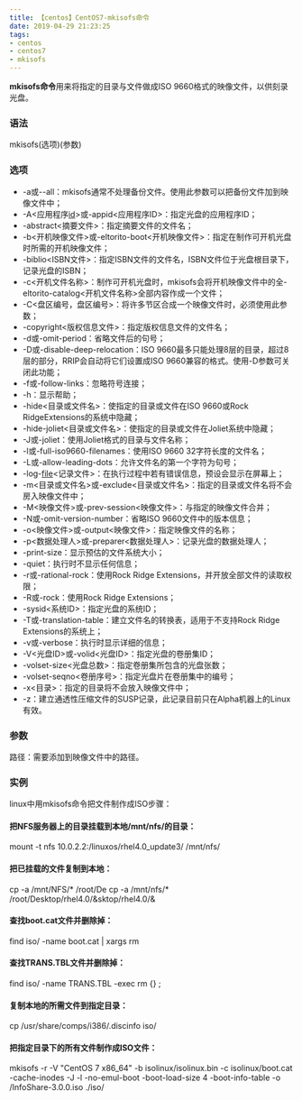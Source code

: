 ```yaml
---
title: 【centos】CentOS7-mkisofs命令
date: 2019-04-29 21:23:25
tags:
- centos
- centos7
- mkisofs
---
```


**mkisofs命令**用来将指定的目录与文件做成ISO 9660格式的映像文件，以供刻录光盘。

### 语法

mkisofs(选项)(参数)

### 选项

- -a或--all：mkisofs通常不处理备份文件。使用此参数可以把备份文件加到映像文件中；
- -A<应用程序[id](http://man.linuxde.net/id)>或-appid<应用程序ID>：指定光盘的应用程序ID；
- -abstract<摘要文件>：指定摘要文件的文件名；
- -b<开机映像文件>或-eltorito-boot<开机映像文件>：指定在制作可开机光盘时所需的开机映像文件；
- -biblio<ISBN文件>：指定ISBN文件的文件名，ISBN文件位于光盘根目录下，记录光盘的ISBN；
- -c<开机文件名称>：制作可开机光盘时，mkisofs会将开机映像文件中的全-eltorito-catalog<开机文件名称>全部内容作成一个文件；
- -C<盘区编号，盘区编号>：将许多节区合成一个映像文件时，必须使用此参数；
- -copyright<版权信息文件>：指定版权信息文件的文件名；
- -d或-omit-period：省略文件后的句号；
- -D或-disable-deep-relocation：ISO 9660最多只能处理8层的目录，超过8层的部分，RRIP会自动将它们设置成ISO 9660兼容的格式。使用-D参数可关闭此功能；
- -f或-follow-links：忽略符号连接；
- -h：显示帮助；
- -hide<目录或文件名>：使指定的目录或文件在ISO 9660或Rock RidgeExtensions的系统中隐藏；
- -hide-joliet<目录或文件名>：使指定的目录或文件在Joliet系统中隐藏；
- -J或-joliet：使用Joliet格式的目录与文件名称；
- -l或-full-iso9660-filenames：使用ISO 9660 32字符长度的文件名；
- -L或-allow-leading-dots：允许文件名的第一个字符为句号；
- -log-[file](http://man.linuxde.net/file)<记录文件>：在执行过程中若有错误信息，预设会显示在屏幕上；
- -m<目录或文件名>或-exclude<目录或文件名>：指定的目录或文件名将不会房入映像文件中；
- -M<映像文件>或-prev-session<映像文件>：与指定的映像文件合并；
- -N或-omit-version-number：省略ISO 9660文件中的版本信息；
- -o<映像文件>或-output<映像文件>：指定映像文件的名称；
- -p<数据处理人>或-preparer<数据处理人>：记录光盘的数据处理人；
- -print-size：显示预估的文件系统大小；
- -quiet：执行时不显示任何信息；
- -r或-rational-rock：使用Rock Ridge Extensions，并开放全部文件的读取权限；
- -R或-rock：使用Rock Ridge Extensions；
- -sysid<系统ID>：指定光盘的系统ID；
- -T或-translation-table：建立文件名的转换表，适用于不支持Rock Ridge Extensions的系统上；
- -v或-verbose：执行时显示详细的信息；
- -V<光盘ID>或-volid<光盘ID>：指定光盘的卷册集ID；
- -volset-size<光盘总数>：指定卷册集所包含的光盘张数；
- -volset-seqno<卷册序号>：指定光盘片在卷册集中的编号；
- -x<目录>：指定的目录将不会放入映像文件中；
- -z：建立通透性压缩文件的SUSP记录，此记录目前只在Alpha机器上的Linux有效。

### 参数

路径：需要添加到映像文件中的路径。

### 实例

linux中用mkisofs命令把文件制作成ISO步骤：

#### 把NFS服务器上的目录挂载到本地/mnt/nfs/的目录：

mount -t nfs 10.0.2.2:/linuxos/rhel4.0_update3/ /mnt/nfs/

#### 把已挂载的文件复制到本地：

cp -a /mnt/NFS/* /root/De cp -a /mnt/nfs/* /root/Desktop/rhel4.0/&sktop/rhel4.0/&

#### 查找boot.cat文件并删除掉：

find iso/ -name boot.cat | xargs rm

#### 查找TRANS.TBL文件并删除掉：

find iso/ -name TRANS.TBL -exec rm {} \;

#### 复制本地的所需文件到指定目录：

cp /usr/share/comps/i386/.discinfo iso/

#### 把指定目录下的所有文件制作成ISO文件：

mkisofs -r -V "CentOS 7 x86_64" -b isolinux/isolinux.bin -c isolinux/boot.cat -cache-inodes -J -l -no-emul-boot -boot-load-size 4 -boot-info-table -o /InfoShare-3.0.0.iso ./iso/

